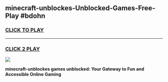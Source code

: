 
## minecraft-unblockes-Unblocked-Games-Free-Play #bdohn
<h3>
<a href="https://us.freeplayer.one?title=minecraft-unblockes&ref=9M">CLICK TO PLAY</a></h3>
<hr>

<h3>
<a href="https://us.freeplayer.one?title=minecraft-unblockes&ref=9M">CLICK 2 PLAY</a>
  
</h3>

<a href="https://us.freeplayer.one?title=minecraft-unblockes&ref=9M"><img src="https://clearcache.store/games.png"></a>


**minecraft-unblockes games unblocked: Your Gateway to Fun and Accessible Online Gaming**
